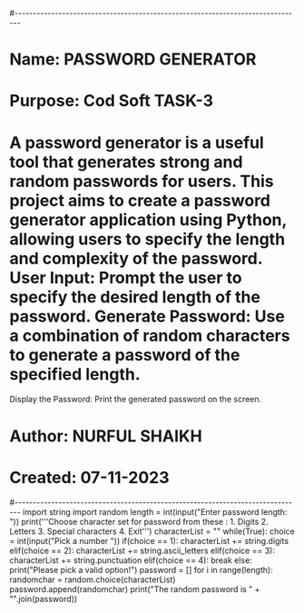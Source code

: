#-------------------------------------------------------------------------------
# Name:        PASSWORD GENERATOR
# Purpose:     Cod Soft TASK-3
# A password generator is a useful tool that generates strong and random passwords for users. This project aims to create a password generator application using Python, allowing users to specify the length and complexity of the password. User Input: Prompt the user to specify the desired length of the password. Generate Password: Use a combination of random characters to generate a password of the specified length.
Display the Password: Print the generated password on the screen.
# Author:      NURFUL SHAIKH
# Created:     07-11-2023
#-------------------------------------------------------------------------------
import string
import random
length = int(input("Enter password length: "))
print('''Choose character set for password from these :
         1. Digits
         2. Letters
         3. Special characters
         4. Exit''')
characterList = ""
while(True):
    choice = int(input("Pick a number "))
    if(choice == 1):
        characterList += string.digits
    elif(choice == 2):
        characterList += string.ascii_letters
    elif(choice == 3):
        characterList += string.punctuation
    elif(choice == 4):
        break
    else:
        print("Please pick a valid option!")
password = []
for i in range(length):
    randomchar = random.choice(characterList)
    password.append(randomchar)
print("The random password is " + "".join(password))
